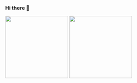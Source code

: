 ### Hi there 👋

<p align="left">
<img height='200' src="https://github-readme-stats.vercel.app/api?username=CheolhoJeon&show_icons=true&count_private=true">
<img height='200' src="https://github-readme-stats.vercel.app/api/top-langs/?username=CheolhoJeon">
</p>
